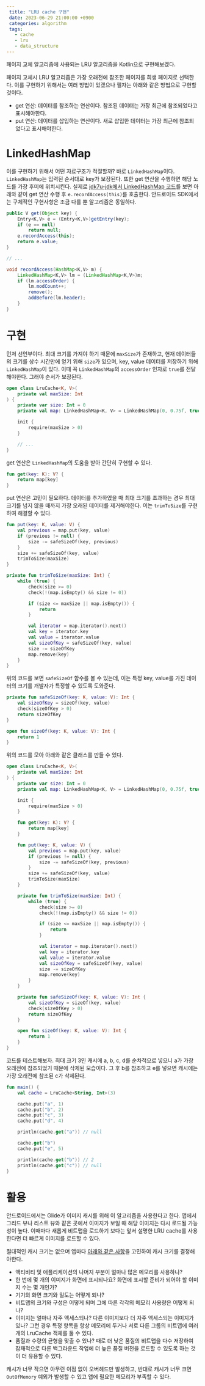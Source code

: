 ```yaml
---
 title: "LRU cache 구현"
 date: 2023-06-29 21:00:00 +0900
 categories: algorithm
 tags:
   - cache
   - lru
   - data_structure
---
```


페이지 교체 알고리즘에 사용되는 LRU 알고리즘을 Kotlin으로 구현해보겠다.

페이지 교체시 LRU 알고리즘은 가장 오래전에 참조한 페이지를 희생 페이지로 선택한다.
이를 구현하기 위해서는 여러 방법이 있겠으나 필자는 아래와 같은 방법으로 구현할 것이다.

- get 연산: 데이터를 참조하는 연산이다. 참조된 데이터는 가장 최근에 참조되었다고 표시해야한다.
- put 연산: 데이터를 삽입하는 연산이다. 새로 삽입한 데이터는 가장 최근에 참조되었다고 표시해야한다.

# LinkedHashMap

이를 구현하기 위해서 어떤 자료구조가 적절할까? 바로 `LinkedHashMap`이다.
`LinkedHashMap`는 입력된 순서대로 key가 보장된다. 또한 get 연산을 수행하면 해당 노드를 가장 후미에 위치시킨다.
실제로 [jdk7u-jdk에서 LinkedHashMap 코드](https://github.com/openjdk-mirror/jdk7u-jdk/blob/f4d80957e89a19a29bb9f9807d2a28351ed7f7df/src/share/classes/java/util/LinkedHashMap.java#L300)를 보면 아래와 같이 get 연산 수행 후 `e.recordAccess(this)`를 호출한다. 안드로이드 SDK에서는 구체적인 구현사항은 조금 다를 뿐 알고리즘은 동일하다.

```java
public V get(Object key) {
    Entry<K,V> e = (Entry<K,V>)getEntry(key);
    if (e == null)
        return null;
    e.recordAccess(this);
    return e.value;
}

// ...

void recordAccess(HashMap<K,V> m) {
    LinkedHashMap<K,V> lm = (LinkedHashMap<K,V>)m;
    if (lm.accessOrder) {
        lm.modCount++;
        remove();
        addBefore(lm.header);
    }
}
```

# 구현

먼저 선언부이다. 최대 크기를 가져야 하기 때문에 `maxSize`가 존재하고, 현재 데이터들의 크기를 상수 시간만에 얻기 위해 `size`가 있으며, key, value 데이터를 저장하기 위해 `LinkedHashMap`이 있다.
이때 꼭 `LinkedHashMap`의 `accessOrder` 인자로 `true`를 전달해야한다. 그래야 순서가 보장된다.

```kotlin
open class LruCache<K, V>(
    private val maxSize: Int
) {
    private var size: Int = 0
    private val map: LinkedHashMap<K, V> = LinkedHashMap(0, 0.75f, true)

    init {
        require(maxSize > 0)
    }

    // ...
}
```

get 연산은 `LinkedHashMap`의 도움을 받아 간단히 구현할 수 있다.

```kotlin
fun get(key: K): V? {
    return map[key]
}
```

put 연산은 고민이 필요하다. 데이터를 추가하였을 때 최대 크기를 초과하는 경우 최대 크기를 넘지 않을 때까지 가장 오래된 데이터를 제거해야한다.
이는 `trimToSize`를 구현하여 해결할 수 있다.

```kotlin
fun put(key: K, value: V) {
    val previous = map.put(key, value)
    if (previous != null) {
        size -= safeSizeOf(key, previous)
    }
    size += safeSizeOf(key, value)
    trimToSize(maxSize)
}

private fun trimToSize(maxSize: Int) {
    while (true) {
        check(size >= 0)
        check(!(map.isEmpty() && size != 0))

        if (size <= maxSize || map.isEmpty()) {
            return
        }

        val iterator = map.iterator().next()
        val key = iterator.key
        val value = iterator.value
        val sizeOfKey = safeSizeOf(key, value)
        size -= sizeOfKey
        map.remove(key)
    }
}
```

위의 코드를 보면 `safeSizeOf` 함수를 볼 수 있는데, 이는 특정 key, value를 가진 데이터의 크기를 개발자가 특정할 수 있도록 도와준다.

```kotlin
private fun safeSizeOf(key: K, value: V): Int {
    val sizeOfKey = sizeOf(key, value)
    check(sizeOfKey > 0)
    return sizeOfKey
}

open fun sizeOf(key: K, value: V): Int {
    return 1
}
```

위의 코드를 모아 아래와 같은 클래스를 만들 수 있다.

```kotlin
open class LruCache<K, V>(
    private val maxSize: Int
) {
    private var size: Int = 0
    private val map: LinkedHashMap<K, V> = LinkedHashMap(0, 0.75f, true)

    init {
        require(maxSize > 0)
    }

    fun get(key: K): V? {
        return map[key]
    }

    fun put(key: K, value: V) {
        val previous = map.put(key, value)
        if (previous != null) {
            size -= safeSizeOf(key, previous)
        }
        size += safeSizeOf(key, value)
        trimToSize(maxSize)
    }

    private fun trimToSize(maxSize: Int) {
        while (true) {
            check(size >= 0)
            check(!(map.isEmpty() && size != 0))

            if (size <= maxSize || map.isEmpty()) {
                return
            }

            val iterator = map.iterator().next()
            val key = iterator.key
            val value = iterator.value
            val sizeOfKey = safeSizeOf(key, value)
            size -= sizeOfKey
            map.remove(key)
        }
    }

    private fun safeSizeOf(key: K, value: V): Int {
        val sizeOfKey = sizeOf(key, value)
        check(sizeOfKey > 0)
        return sizeOfKey
    }

    open fun sizeOf(key: K, value: V): Int {
        return 1
    }
}
```

코드를 테스트해보자. 최대 크기 3인 캐시에 a, b, c, d를 순차적으로 넣으니 a가 가장 오래전에 참조되었기 때문에 삭제된 모습이다.
그 후 b를 참조하고 e를 넣으면 캐시에는 가장 오래전에 참조된 c가 삭제된다.

```kotlin
fun main() {
    val cache = LruCache<String, Int>(3)

    cache.put("a", 1)
    cache.put("b", 2)
    cache.put("c", 3)
    cache.put("d", 4)

    println(cache.get("a")) // null

    cache.get("b")
    cache.put("e", 5)

    println(cache.get("b")) // 2
    println(cache.get("c")) // null
}
```

# 활용

안드로이드에서는 Glide가 이미지 캐시를 위해 이 알고리즘을 사용한다고 한다. 앱에서 그리드 뷰나 리스트 뷰와 같은 곳에서 이미지가 보일 때 해당 이미지는 다시 로드될 가능성이 높다.
이때마다 새롭게 비트맵을 로드하기 보다는 앞서 설명한 LRU cache를 사용한다면 더 빠르게 이미지를 로드할 수 있다.

절대적인 캐시 크기는 없으며 앱마다 [아래와 같은 사항](https://developer.android.com/topic/performance/graphics/cache-bitmap?hl=ko)을 고민하여 캐시 크기를 결정해야한다.

- 액티비티 및 애플리케이션의 나머지 부분이 얼마나 많은 메모리를 사용하나?
- 한 번에 몇 개의 이미지가 화면에 표시되나요? 화면에 표시할 준비가 되어야 할 이미지 수는 몇 개인가?
- 기기의 화면 크기와 밀도는 어떻게 되나?
- 비트맵의 크기와 구성은 어떻게 되며 그에 따른 각각의 메모리 사용량은 어떻게 되나?
- 이미지는 얼마나 자주 액세스되나? 다른 이미지보다 더 자주 액세스되는 이미지가 있나? 그런 경우 특정 항목을 항상 메모리에 두거나 서로 다른 그룹의 비트맵에 여러 개의 LruCache 객체를 둘 수 있다.
- 품질과 수량의 균형을 맞출 수 있나? 때로 더 낮은 품질의 비트맵을 다수 저장하여 잠재적으로 다른 백그라운드 작업에 더 높은 품질 버전을 로드할 수 있도록 하는 것이 더 유용할 수 있다.

캐시가 너무 작으면 아무런 이점 없이 오버헤드만 발생하고, 반대로 캐시가 너무 크면 `OutOfMemory` 예외가 발생할 수 있고 앱에 필요한 메모리가 부족할 수 있다.

